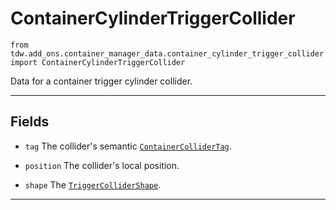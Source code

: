 # ContainerCylinderTriggerCollider

`from tdw.add_ons.container_manager_data.container_cylinder_trigger_collider import ContainerCylinderTriggerCollider`

Data for a container trigger cylinder collider.

***

## Fields

- `tag` The collider's semantic [`ContainerColliderTag`](container_collider_tag.md).

- `position` The collider's local position.

- `shape` The [`TriggerColliderShape`](../../collision_data/trigger_collider_shape.md).

***

